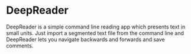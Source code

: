 # DeepReader
DeepReader is a simple command line reading app which presents text in small units. Just import a segmented text file from the command line and DeepReader lets you navigate backwards and forwards and save comments.

